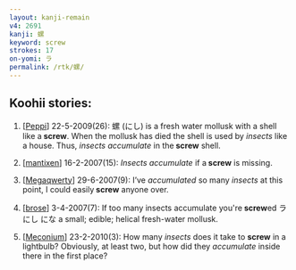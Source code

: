 ```yaml
---
layout: kanji-remain
v4: 2691
kanji: 螺
keyword: screw
strokes: 17
on-yomi: ラ
permalink: /rtk/螺/
---
```


## Koohii stories: 

1) [<a href="http://kanji.koohii.com/profile/Peppi">Peppi</a>] 22-5-2009(26): 螺 (にし) is a fresh water mollusk with a shell like a<strong> screw</strong>. When the mollusk has died the shell is used by <em>insects</em> like a house. Thus, <em>insects accumulate</em> in the<strong> screw</strong> shell.

2) [<a href="http://kanji.koohii.com/profile/mantixen">mantixen</a>] 16-2-2007(15): <em>Insects accumulate</em> if a<strong> screw</strong> is missing.

3) [<a href="http://kanji.koohii.com/profile/Megaqwerty">Megaqwerty</a>] 29-6-2007(9): I’ve <em>accumulated</em> so many <em>insects</em> at this point, I could easily<strong> screw</strong> anyone over.

4) [<a href="http://kanji.koohii.com/profile/brose">brose</a>] 3-4-2007(7): If too many insects accumulate you&#039;re<strong> screw</strong>ed ラ にし にな a small; edible; helical fresh-water mollusk.

5) [<a href="http://kanji.koohii.com/profile/Meconium">Meconium</a>] 23-2-2010(3): How many <em>insects</em> does it take to <strong>screw</strong> in a lightbulb? Obviously, at least two, but how did they <em>accumulate</em> inside there in the first place?

